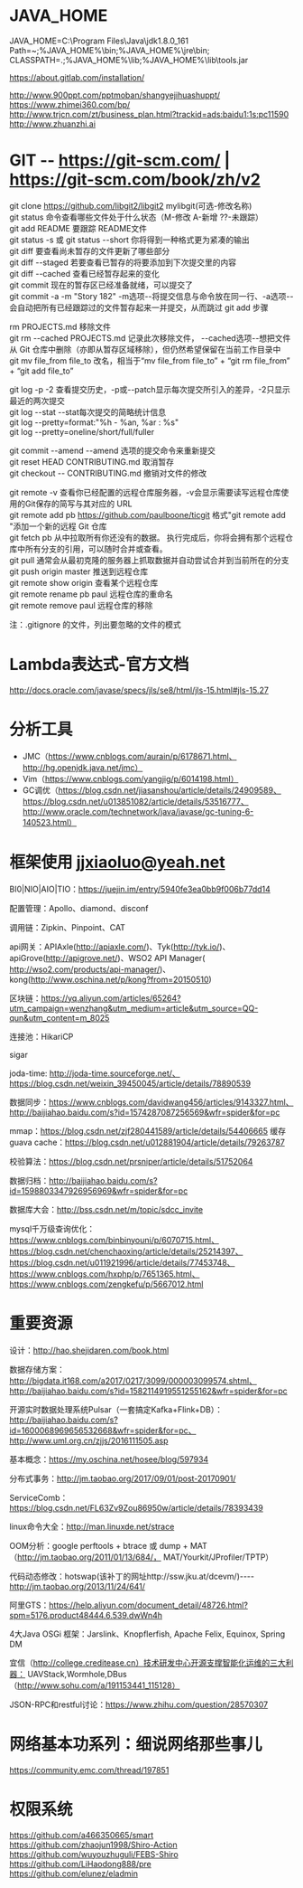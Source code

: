 # JAVA_HOME  
JAVA_HOME=C:\Program Files\Java\jdk1.8.0_161  
Path=~;%JAVA_HOME%\bin;%JAVA_HOME%\jre\bin;  
CLASSPATH=.;%JAVA_HOME%\lib;%JAVA_HOME%\lib\tools.jar

https://about.gitlab.com/installation/

http://www.900ppt.com/pptmoban/shangyejihuashuppt/
https://www.zhimei360.com/bp/
http://www.trjcn.com/zt/business_plan.html?trackid=ads:baidu1:1s:pc11590
http://www.zhuanzhi.ai

# GIT -- https://git-scm.com/ | https://git-scm.com/book/zh/v2  
git clone https://github.com/libgit2/libgit2 mylibgit(可选-修改名称)  
git status 命令查看哪些文件处于什么状态（M-修改   A-新增  ??-未跟踪）  
git add README  要跟踪 README文件  
git status -s 或 git status --short 你将得到一种格式更为紧凑的输出  
git diff 要查看尚未暂存的文件更新了哪些部分  
git diff --staged 若要查看已暂存的将要添加到下次提交里的内容  
git diff --cached 查看已经暂存起来的变化  
git commit  现在的暂存区已经准备就绪，可以提交了  
git commit -a -m "Story 182"  -m选项--将提交信息与命令放在同一行、-a选项--会自动把所有已经跟踪过的文件暂存起来一并提交，从而跳过 git add 步骤  

rm PROJECTS.md 移除文件  
git rm --cached PROJECTS.md 记录此次移除文件， --cached选项--想把文件从 Git 仓库中删除（亦即从暂存区域移除），但仍然希望保留在当前工作目录中  
git mv file_from file_to 改名，相当于“mv file_from file_to” + “git rm file_from” + “git add file_to”  

git log -p -2  查看提交历史，-p或--patch显示每次提交所引入的差异，-2只显示最近的两次提交  
git log --stat  --stat每次提交的简略统计信息  
git log --pretty=format:"%h - %an, %ar : %s"  
git log --pretty=oneline/short/full/fuller  

git commit --amend   --amend 选项的提交命令来重新提交  
git reset HEAD CONTRIBUTING.md   取消暂存  
git checkout -- CONTRIBUTING.md  撤销对文件的修改  

git remote -v  查看你已经配置的远程仓库服务器，-v会显示需要读写远程仓库使用的Git保存的简写与其对应的 URL  
git remote add pb https://github.com/paulboone/ticgit  格式"git remote add <shortname> <url>"添加一个新的远程 Git 仓库  
git fetch pb  从中拉取所有你还没有的数据。 执行完成后，你将会拥有那个远程仓库中所有分支的引用，可以随时合并或查看。  
git pull 通常会从最初克隆的服务器上抓取数据并自动尝试合并到当前所在的分支   
git push origin master  推送到远程仓库  
git remote show origin 查看某个远程仓库  
git remote rename pb paul 远程仓库的重命名  
git remote remove paul  远程仓库的移除  

注：.gitignore 的文件，列出要忽略的文件的模式  

# Lambda表达式-官方文档
http://docs.oracle.com/javase/specs/jls/se8/html/jls-15.html#jls-15.27

# 分析工具
- JMC（https://www.cnblogs.com/aurain/p/6178671.html、http://hg.openjdk.java.net/jmc）
- Vim（https://www.cnblogs.com/yangjig/p/6014198.html）
- GC调优（https://blog.csdn.net/jiasanshou/article/details/24909589、https://blog.csdn.net/u013851082/article/details/53516777、http://www.oracle.com/technetwork/java/javase/gc-tuning-6-140523.html）

# 框架使用  jjxiaoluo@yeah.net
BI0|NIO|AIO|TIO：https://juejin.im/entry/5940fe3ea0bb9f006b77dd14

配置管理：Apollo、diamond、disconf

调用链：Zipkin、Pinpoint、CAT

api网关：APIAxle(http://apiaxle.com/)、Tyk(http://tyk.io/)、apiGrove(http://apigrove.net/)、WSO2 API Manager( http://wso2.com/products/api-manager/)、kong(http://www.oschina.net/p/kong?from=20150510)

区块链：https://yq.aliyun.com/articles/65264?utm_campaign=wenzhang&utm_medium=article&utm_source=QQ-qun&utm_content=m_8025

连接池：HikariCP

sigar

joda-time: http://joda-time.sourceforge.net/、https://blog.csdn.net/weixin_39450045/article/details/78890539

数据同步：https://www.cnblogs.com/davidwang456/articles/9143327.html、http://baijiahao.baidu.com/s?id=1574287087256569&wfr=spider&for=pc

mmap：https://blog.csdn.net/zjf280441589/article/details/54406665
缓存guava cache：https://blog.csdn.net/u012881904/article/details/79263787

校验算法：https://blog.csdn.net/prsniper/article/details/51752064

数据归档：http://baijiahao.baidu.com/s?id=1598803347926956969&wfr=spider&for=pc

数据库大会：http://bss.csdn.net/m/topic/sdcc_invite

mysql千万级查询优化：https://www.cnblogs.com/binbinyouni/p/6070715.html、https://blog.csdn.net/chenchaoxing/article/details/25214397、https://blog.csdn.net/u011921996/article/details/77453748、https://www.cnblogs.com/hxphp/p/7651365.html、https://www.cnblogs.com/zengkefu/p/5667012.html

# 重要资源
设计：http://hao.shejidaren.com/book.html

数据存储方案：http://bigdata.it168.com/a2017/0217/3099/000003099574.shtml、http://baijiahao.baidu.com/s?id=1582114919551255162&wfr=spider&for=pc

开源实时数据处理系统Pulsar（一套搞定Kafka+Flink+DB）：http://baijiahao.baidu.com/s?id=1600068969656532668&wfr=spider&for=pc、http://www.uml.org.cn/zjjs/2016111505.asp

基本概念：https://my.oschina.net/hosee/blog/597934

分布式事务：http://jm.taobao.org/2017/09/01/post-20170901/

ServiceComb：https://blog.csdn.net/FL63Zv9Zou86950w/article/details/78393439

linux命令大全：http://man.linuxde.net/strace

OOM分析：google perftools + btrace 或 dump + MAT（http://jm.taobao.org/2011/01/13/684/， MAT/Yourkit/JProfiler/TPTP）

代码动态修改：hotswap(该补丁的网址http://ssw.jku.at/dcevm/)----http://jm.taobao.org/2013/11/24/641/

阿里GTS：https://help.aliyun.com/document_detail/48726.html?spm=5176.product48444.6.539.dwWn4h

4大Java OSGi 框架：Jarslink、Knopflerfish, Apache Felix, Equinox, Spring DM

宜信（http://college.creditease.cn）技术研发中心开源支撑智能化运维的三大利器：   UAVStack,Wormhole,DBus（http://www.sohu.com/a/191153441_115128）

JSON-RPC和restful讨论：https://www.zhihu.com/question/28570307


# 网络基本功系列：细说网络那些事儿
https://community.emc.com/thread/197851


# 权限系统
https://github.com/a466350665/smart  
https://github.com/zhaojun1998/Shiro-Action  
https://github.com/wuyouzhuguli/FEBS-Shiro  
https://github.com/LiHaodong888/pre  
https://github.com/elunez/eladmin  
